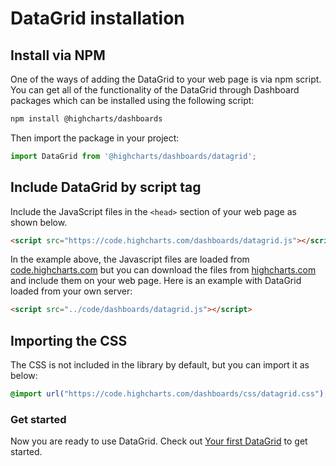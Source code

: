 DataGrid installation
===

## Install via NPM
One of the ways of adding the DataGrid to your web page is via npm script.
You can get all of the functionality of the DataGrid through Dashboard packages which can be installed using the following script:
```bash
npm install @highcharts/dashboards
```
Then import the package in your project:
```js
import DataGrid from '@highcharts/dashboards/datagrid';
```

## Include DataGrid by script tag
Include the JavaScript files in the `<head>` section of your web page as shown below.

```html
<script src="https://code.highcharts.com/dashboards/datagrid.js"></script>
 ```

In the example above, the Javascript files are loaded from [code.highcharts.com](https://code.highcharts.com) but you can download the files from [highcharts.com](https://www.highcharts.com/download/) and include them on your web page. Here is an example with DataGrid loaded from your own server:

```html
<script src="../code/dashboards/datagrid.js"></script>
```

## Importing the CSS
The CSS is not included in the library by default, but you can import it as below:
```css
@import url("https://code.highcharts.com/dashboards/css/datagrid.css");
```

### Get started

Now you are ready to use DataGrid. Check out [Your first DataGrid](your-first-datagrid) to get started.

